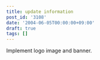 ```yaml
---
title: update information
post_id: '3108'
date: '2004-06-05T00:00:00+09:00'
draft: true
tags: []
---
```


Implement logo image and banner.

